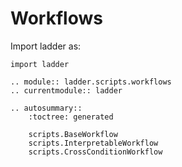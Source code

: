# Workflows

Import ladder as:

```
import ladder
```


```{eval-rst}
.. module:: ladder.scripts.workflows
.. currentmodule:: ladder

.. autosummary::
    :toctree: generated

    scripts.BaseWorkflow
    scripts.InterpretableWorkflow
    scripts.CrossConditionWorkflow
```
